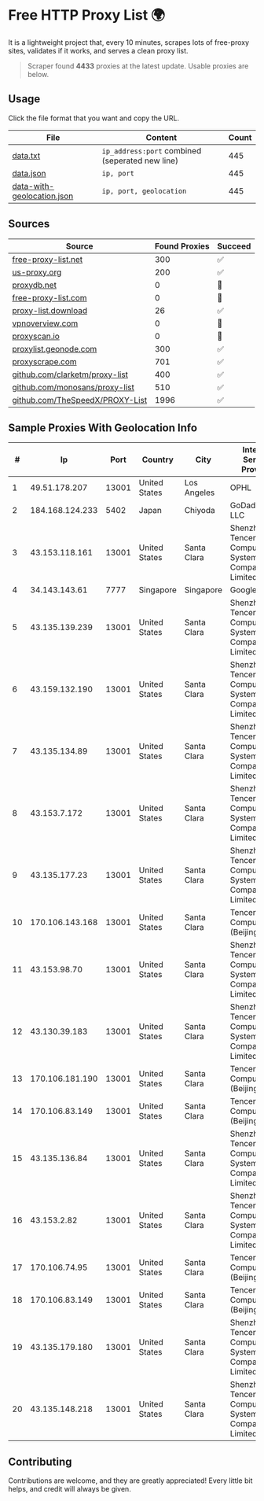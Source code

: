 
# Free HTTP Proxy List 🌍

It is a lightweight project that, every 10 minutes, scrapes lots of free-proxy sites, validates if it works, and serves a clean proxy list.


> Scraper found **4433** proxies at the latest update. Usable proxies are below.

## Usage

Click the file format that you want and copy the URL.


|File|Content|Count|
|----|-------|-----|
|[data.txt](https://raw.githubusercontent.com/themiralay/Proxy-List-World/master/data.txt)|`ip_address:port` combined (seperated new line)|445|
|[data.json](https://raw.githubusercontent.com/themiralay/Proxy-List-World/master/data.json)|`ip, port`|445|
|[data-with-geolocation.json](https://raw.githubusercontent.com/themiralay/Proxy-List-World/master/data-with-geolocation.json)|`ip, port, geolocation`|445|

## Sources

|Source|Found Proxies|Succeed|
|------|-------------|-------|
|[free-proxy-list.net](https://free-proxy-list.net)|300|✅|
|[us-proxy.org](https://www.us-proxy.org)|200|✅|
|[proxydb.net](http://proxydb.net)|0|🚫|
|[free-proxy-list.com](https://free-proxy-list.com/?page=&port=&type%5B%5D=http&type%5B%5D=https&up_time=0&search=Search)|0|🚫|
|[proxy-list.download](https://www.proxy-list.download/HTTP)|26|✅|
|[vpnoverview.com](https://vpnoverview.com/privacy/anonymous-browsing/free-proxy-servers)|0|🚫|
|[proxyscan.io](https://www.proxyscan.io)|0|🚫|
|[proxylist.geonode.com](https://proxylist.geonode.com/api/proxy-list?limit=300&page=1&sort_by=lastChecked&sort_type=desc&protocols=http,https)|300|✅|
|[proxyscrape.com](https://api.proxyscrape.com/v2/?request=displayproxies&protocol=http&timeout=10000&country=all&ssl=all&anonymity=all)|701|✅|
|[github.com/clarketm/proxy-list](https://raw.githubusercontent.com/clarketm/proxy-list/master/proxy-list-raw.txt)|400|✅|
|[github.com/monosans/proxy-list](https://raw.githubusercontent.com/monosans/proxy-list/main/proxies/http.txt)|510|✅|
|[github.com/TheSpeedX/PROXY-List](https://raw.githubusercontent.com/TheSpeedX/PROXY-List/master/http.txt)|1996|✅|


## Sample Proxies With Geolocation Info

|#|Ip|Port|Country|City|Internet Service Provider|
|-|--|----|-------|----|-------------------------|
|1|49.51.178.207|13001|United States|Los Angeles|OPHL|
|2|184.168.124.233|5402|Japan|Chiyoda|GoDaddy.com, LLC|
|3|43.153.118.161|13001|United States|Santa Clara|Shenzhen Tencent Computer Systems Company Limited|
|4|34.143.143.61|7777|Singapore|Singapore|Google LLC|
|5|43.135.139.239|13001|United States|Santa Clara|Shenzhen Tencent Computer Systems Company Limited|
|6|43.159.132.190|13001|United States|Santa Clara|Shenzhen Tencent Computer Systems Company Limited|
|7|43.135.134.89|13001|United States|Santa Clara|Shenzhen Tencent Computer Systems Company Limited|
|8|43.153.7.172|13001|United States|Santa Clara|Shenzhen Tencent Computer Systems Company Limited|
|9|43.135.177.23|13001|United States|Santa Clara|Shenzhen Tencent Computer Systems Company Limited|
|10|170.106.143.168|13001|United States|Santa Clara|Tencent Cloud Computing (Beijing) Co|
|11|43.153.98.70|13001|United States|Santa Clara|Shenzhen Tencent Computer Systems Company Limited|
|12|43.130.39.183|13001|United States|Santa Clara|Shenzhen Tencent Computer Systems Company Limited|
|13|170.106.181.190|13001|United States|Santa Clara|Tencent Cloud Computing (Beijing) Co|
|14|170.106.83.149|13001|United States|Santa Clara|Tencent Cloud Computing (Beijing) Co|
|15|43.135.136.84|13001|United States|Santa Clara|Shenzhen Tencent Computer Systems Company Limited|
|16|43.153.2.82|13001|United States|Santa Clara|Shenzhen Tencent Computer Systems Company Limited|
|17|170.106.74.95|13001|United States|Santa Clara|Tencent Cloud Computing (Beijing) Co|
|18|170.106.83.149|13001|United States|Santa Clara|Tencent Cloud Computing (Beijing) Co|
|19|43.135.179.180|13001|United States|Santa Clara|Shenzhen Tencent Computer Systems Company Limited|
|20|43.135.148.218|13001|United States|Santa Clara|Shenzhen Tencent Computer Systems Company Limited|



## Contributing

Contributions are welcome, and they are greatly appreciated! Every
little bit helps, and credit will always be given.

